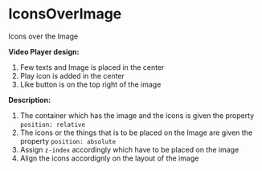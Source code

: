# IconsOverImage
Icons over the Image
 
**Video Player design:**

1) Few texts and Image is placed in the center
2) Play icon is added in the center
3) Like button is on the top right of the image


**Description:**

1) The container which has the image and the icons is given the property `position: relative`
2) The icons or the things that is to be placed on the Image are given the property `position: absolute`
3) Assign `z-index` accordingly which have to be placed on the image
4) Align the icons accordignly on the layout of the image
